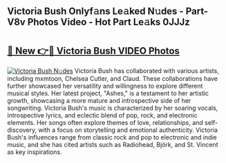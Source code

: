 ## Victoria Bush Onlyf𝚊ns Le𝚊ked N𝚞des - Part-V8v Photos Video - Hot Part Le𝚊ks 0JJJz

# <h2><a href="http://ab86899.deff.icu/?id=Victoria+Bush">🔗 New 👉🔴 Victoria Bush VIDEO Photos</a></h2>

[![Victoria Bush N𝚞des](https://i.imgur.com/rIISA9y.gif)](http://ab86899.deff.icu/?id=Victoria+Bush)
Victoria Bush has collaborated with various artists, including mxmtoon, Chelsea Cutler, and Claud. These collaborations have further showcased her versatility and willingness to explore different musical styles. Her latest project, "Ashes," is a testament to her artistic growth, showcasing a more mature and introspective side of her songwriting. Victoria Bush's music is characterized by her soaring vocals, introspective lyrics, and eclectic blend of pop, rock, and electronic elements. Her songs often explore themes of love, relationships, and self-discovery, with a focus on storytelling and emotional authenticity. Victoria Bush's influences range from classic rock and pop to electronic and indie music, and she has cited artists such as Radiohead, Björk, and St. Vincent as key inspirations.
